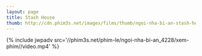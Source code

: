 ```yaml
---
layout: page
title: Stash House
thumb: http://cdn.phim3s.net/images/films/thumb/ngoi-nha-bi-an-stash-house-2012.jpg
---
```

{% include jwpadv src='//phim3s.net/phim-le/ngoi-nha-bi-an_4228/xem-phim//video.mp4' %}